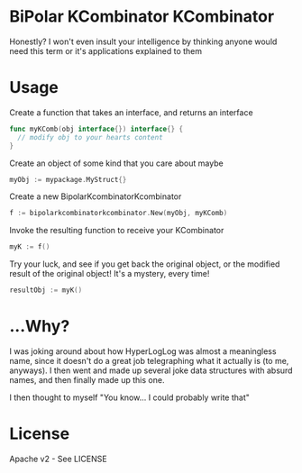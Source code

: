 BiPolar KCombinator KCombinator
===============================

Honestly? I won't even insult your intelligence by thinking anyone would need
this term or it's applications explained to them

Usage
=====

Create a function that takes an interface, and returns an interface

```go
func myKComb(obj interface{}) interface{} {
  // modify obj to your hearts content
}
```

Create an object of some kind that you care about maybe

```go
myObj := mypackage.MyStruct{}
```

Create a new BipolarKcombinatorKcombinator

```go
f := bipolarkcombinatorkcombinator.New(myObj, myKComb)
```

Invoke the resulting function to receive your KCombinator

```go
myK := f()
```

Try your luck, and see if you get back the original object, or the modified result
of the original object! It's a mystery, every time!

```go
resultObj := myK()
```

...Why?
=======

I was joking around about how HyperLogLog was almost a meaningless name, since it
doesn't do a great job telegraphing what it actually is (to me, anyways). I then
went and made up several joke data structures with absurd names, and then finally
made up this one.

I then thought to myself "You know... I could probably write that"

License
=======
Apache v2 - See LICENSE
